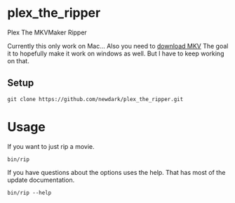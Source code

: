 # plex_the_ripper
Plex The MKVMaker Ripper

Currently this only work on Mac... Also you need to [download MKV](https://www.makemkv.com/download/makemkv_v1.14.2_osx.dmg)
The goal it to hopefully make it work on windows as well. But I have to keep working on that. 


## Setup
```shell
git clone https://github.com/newdark/plex_the_ripper.git
```

# Usage 

If you want to just rip a movie. 

```shell
bin/rip
```

If you have questions about the options uses the help. That has most of the update documentation.
```shell
bin/rip --help
```
